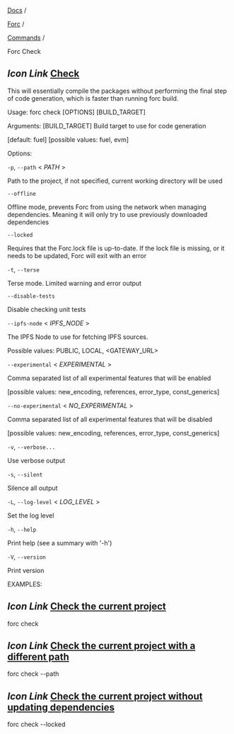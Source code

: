 [Docs](https://docs.fuel.network/) /

[Forc](https://docs.fuel.network/docs/forc/) /

[Commands](https://docs.fuel.network/docs/forc/commands/) /

Forc Check

## _Icon Link_ [Check](https://docs.fuel.network/docs/forc/commands/forc_check/\#forc-check)

This will essentially compile the packages without performing the final step of code generation, which is faster than running forc build.

Usage: forc check \[OPTIONS\] \[BUILD\_TARGET\]

Arguments: \[BUILD\_TARGET\] Build target to use for code generation

\[default: fuel\] \[possible values: fuel, evm\]

Options:

`-p`, `--path` < _PATH_ \>

Path to the project, if not specified, current working directory will be used

`--offline`

Offline mode, prevents Forc from using the network when managing dependencies. Meaning it will only try to use previously downloaded dependencies

`--locked`

Requires that the Forc.lock file is up-to-date. If the lock file is missing, or it needs to be updated, Forc will exit with an error

`-t`, `--terse`

Terse mode. Limited warning and error output

`--disable-tests`

Disable checking unit tests

`--ipfs-node` < _IPFS\_NODE_ \>

The IPFS Node to use for fetching IPFS sources.

Possible values: PUBLIC, LOCAL, <GATEWAY\_URL>

`--experimental` < _EXPERIMENTAL_ \>

Comma separated list of all experimental features that will be enabled

\[possible values: new\_encoding, references, error\_type, const\_generics\]

`--no-experimental` < _NO\_EXPERIMENTAL_ \>

Comma separated list of all experimental features that will be disabled

\[possible values: new\_encoding, references, error\_type, const\_generics\]

`-v`, `--verbose...`

Use verbose output

`-s`, `--silent`

Silence all output

`-L`, `--log-level` < _LOG\_LEVEL_ \>

Set the log level

`-h`, `--help`

Print help (see a summary with '-h')

`-V`, `--version`

Print version

EXAMPLES:

## _Icon Link_ [Check the current project](https://docs.fuel.network/docs/forc/commands/forc_check/\#forc-check)

forc check

## _Icon Link_ [Check the current project with a different path](https://docs.fuel.network/docs/forc/commands/forc_check/\#forc-check)

forc check --path

## _Icon Link_ [Check the current project without updating dependencies](https://docs.fuel.network/docs/forc/commands/forc_check/\#forc-check)

forc check --locked